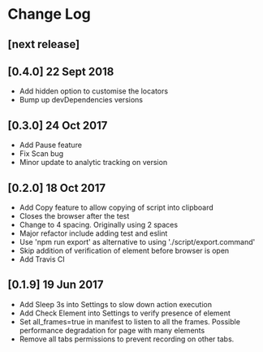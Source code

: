 # Change Log
## [next release]


## [0.4.0] 22 Sept 2018
- Add hidden option to customise the locators
- Bump up devDependencies versions

## [0.3.0] 24 Oct 2017
- Add Pause feature
- Fix Scan bug
- Minor update to analytic tracking on version

## [0.2.0] 18 Oct 2017
- Add Copy feature to allow copying of script into clipboard
- Closes the browser after the test
- Change to 4 spacing. Originally using 2 spaces
- Major refactor include adding test and eslint
- Use 'npm run export' as alternative to using './script/export.command'
- Skip addition of verification of element before browser is open
- Add Travis CI

## [0.1.9] 19 Jun 2017
- Add Sleep 3s into Settings to slow down action execution
- Add Check Element into Settings to verify presence of element
- Set all_frames=true in manifest to listen to all the frames. Possible performance degradation for page with many elements
- Remove all tabs permissions to prevent recording on other tabs.
